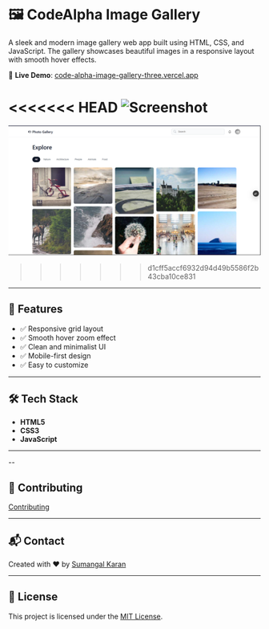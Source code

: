 # 🖼️ CodeAlpha Image Gallery

A sleek and modern image gallery web app built using HTML, CSS, and JavaScript. The gallery showcases beautiful images in a responsive layout with smooth hover effects.

🚀 **Live Demo**: [code-alpha-image-gallery-three.vercel.app](https://code-alpha-image-gallery-three.vercel.app/)

<<<<<<< HEAD
![Screenshot](./codealpha_screenshot1)
=======
![Screenshot](./codealpha_screenshot1.png)
>>>>>>> d1cff5accf6932d94d49b5586f2b43cba10ce831

---

## 🌟 Features

- ✅ Responsive grid layout
- ✅ Smooth hover zoom effect
- ✅ Clean and minimalist UI
- ✅ Mobile-first design
- ✅ Easy to customize

---

## 🛠️ Tech Stack

- **HTML5**
- **CSS3**
- **JavaScript**

---

--

## 🤝 Contributing
[Contributing](CONTRIBUTING.md)

---

## 📬 Contact

Created with ❤️ by [Sumangal Karan](https://github.com/Sumangal44)

---

## 📄 License

This project is licensed under the [MIT License](LICENSE).


